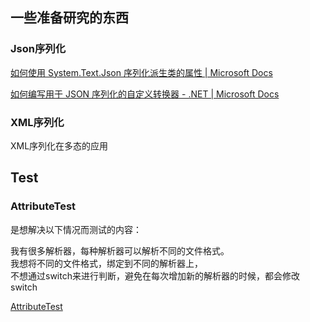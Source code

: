 ## 一些准备研究的东西

### Json序列化

[如何使用 System.Text.Json 序列化派生类的属性 | Microsoft Docs](https://docs.microsoft.com/zh-cn/dotnet/standard/serialization/system-text-json-polymorphism)

[如何编写用于 JSON 序列化的自定义转换器 - .NET | Microsoft Docs](https://docs.microsoft.com/zh-cn/dotnet/standard/serialization/system-text-json-converters-how-to?pivots=dotnet-6-0#support-polymorphic-deserialization)

### XML序列化

XML序列化在多态的应用

## Test

### AttributeTest

是想解决以下情况而测试的内容：  

我有很多解析器，每种解析器可以解析不同的文件格式。  
我想将不同的文件格式，绑定到不同的解析器上，  
不想通过switch来进行判断，避免在每次增加新的解析器的时候，都会修改switch 

[AttributeTest](Test/AttributeTest/README.MD)


